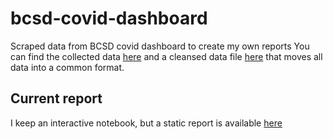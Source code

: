 # bcsd-covid-dashboard
Scraped data from BCSD covid dashboard to create my own reports
You can find the collected data [here](output/data.csv) and a cleansed data file [here](output/cleansed_data.csv) that moves all data into a common format. 

## Current report
I keep an interactive notebook, but a static report is available [here](output/report.md)
